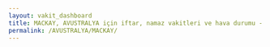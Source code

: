 ```yaml
---
layout: vakit_dashboard
title: MACKAY, AVUSTRALYA için iftar, namaz vakitleri ve hava durumu - ilçe/eyalet seç
permalink: /AVUSTRALYA/MACKAY/
---
```


<script type="text/javascript">
  var GLOBAL_COUNTRY = 'AVUSTRALYA';
  var GLOBAL_CITY = 'MACKAY';
  var GLOBAL_STATE = '';
  var lat = 72;
  var lon = 21;
</script>
